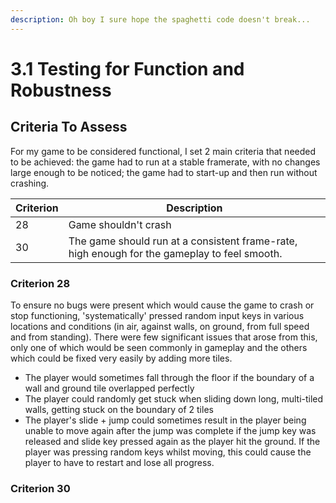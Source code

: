 ```yaml
---
description: Oh boy I sure hope the spaghetti code doesn't break...
---
```


# 3.1 Testing for Function and Robustness

## Criteria To Assess

For my game to be considered functional, I set 2 main criteria that needed to be achieved: the game had to run at a stable framerate, with no changes large enough to be noticed; the game had to start-up and then run without crashing.

| Criterion | Description                                                                                  |
| --------- | -------------------------------------------------------------------------------------------- |
| 28        | Game shouldn't crash                                                                         |
| 30        | The game should run at a consistent frame-rate, high enough for the gameplay to feel smooth. |

### Criterion 28

To ensure no bugs were present which would cause the game to crash or stop functioning, 'systematically' pressed random input keys in various locations and conditions (in air, against walls, on ground, from full speed and from standing). There were few significant issues that arose from this, only one of which would be seen commonly in gameplay and the others which could be fixed very easily by adding more tiles.

* The player would sometimes fall through the floor if the boundary of a wall and ground tile overlapped perfectly
* The player could randomly get stuck when sliding down long, multi-tiled walls, getting stuck on the boundary of 2 tiles
* The player's slide + jump could sometimes result in the player being unable to move again after the jump was complete if the jump key was released and slide key pressed again as the player hit the ground. If the player was pressing random keys whilst moving, this could cause the player to have to restart and lose all progress.

### Criterion 30

